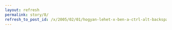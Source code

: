 ```yaml
---
layout: refresh
permalink: story/8/
refresh_to_post_id: /x/2005/02/01/hogyan-lehet-x-ben-a-ctrl-alt-backspace-billentyt-letiltani
---
```

